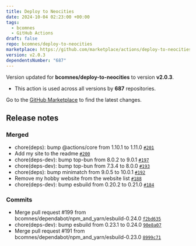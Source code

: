 ```yaml
---
title: Deploy to Neocities
date: 2024-10-04 02:23:00 +00:00
tags:
  - bcomnes
  - GitHub Actions
draft: false
repo: bcomnes/deploy-to-neocities
marketplace: https://github.com/marketplace/actions/deploy-to-neocities
version: v2.0.3
dependentsNumber: "687"
---
```



Version updated for **bcomnes/deploy-to-neocities** to version **v2.0.3**.
- This action is used across all versions by **687** repositories.

Go to the [GitHub Marketplace](https://github.com/marketplace/actions/deploy-to-neocities) to find the latest changes.

## Release notes

### Merged

- chore(deps): bump @actions/core from 1.10.1 to 1.11.0 [`#201`](https://github.com/bcomnes/deploy-to-neocities/pull/201)
- Add my site to the readme [`#200`](https://github.com/bcomnes/deploy-to-neocities/pull/200)
- chore(deps-dev): bump top-bun from 8.0.2 to 9.0.1 [`#197`](https://github.com/bcomnes/deploy-to-neocities/pull/197)
- chore(deps-dev): bump top-bun from 7.3.4 to 8.0.0 [`#193`](https://github.com/bcomnes/deploy-to-neocities/pull/193)
- chore(deps): bump minimatch from 9.0.5 to 10.0.1 [`#192`](https://github.com/bcomnes/deploy-to-neocities/pull/192)
- Remove my hobby website from the website list [`#188`](https://github.com/bcomnes/deploy-to-neocities/pull/188)
- chore(deps-dev): bump esbuild from 0.20.2 to 0.21.0 [`#184`](https://github.com/bcomnes/deploy-to-neocities/pull/184)

### Commits

- Merge pull request #199 from bcomnes/dependabot/npm_and_yarn/esbuild-0.24.0 [`f2bd635`](https://github.com/bcomnes/deploy-to-neocities/commit/f2bd635f4250c0f0c3dbf2fbced0be3608c96f2d)
- chore(deps-dev): bump esbuild from 0.23.1 to 0.24.0 [`90e8a07`](https://github.com/bcomnes/deploy-to-neocities/commit/90e8a074cd8aef07020ac80fbc420ee0a4189615)
- Merge pull request #191 from bcomnes/dependabot/npm_and_yarn/esbuild-0.23.0 [`8999c71`](https://github.com/bcomnes/deploy-to-neocities/commit/8999c710228c8627186a5360a882117a20c16cc1)
